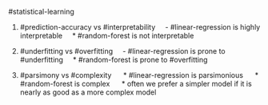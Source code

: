 #statistical-learning 

1. #prediction-accuracy  vs #interpretability 
    - #linear-regression is highly interpretable
    * #random-forest  is not interpretable

2. #underfitting vs #overfitting 
    - #linear-regression is prone to #underfitting
    * #random-forest is prone to #overfitting

3. #parsimony vs #complexity
     * #linear-regression is parsimonious
     * #random-forest is complex
     * often we prefer a simpler model if it is nearly as good as a more complex model
